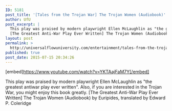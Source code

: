 ```yaml
---
ID: 5181
post_title: '[Tales from the Trojan War] The Trojan Women (Audiobook)'
author: UfU
post_excerpt: |
  This play was praised by modern playwright Ellen McLaughlin as "the greatest antiwar play ever written". Also, if you are interested in the Trojan War, you might enjoy this book greatly.
  [The Greatest Anti-War Play Ever Written] The Trojan Women (Audiobook) by Euripides, translated by Edward P. Coleridge
layout: post
permalink: >
  http://universalflowuniversity.com/entertainment/tales-from-the-trojan-war-the-trojan-women-audiobook/
published: true
post_date: 2015-07-15 20:34:26
---
```

[embed]https://www.youtube.com/watch?v=YKTAajFaM7Y[/embed]<br>
<p>This play was praised by modern playwright Ellen McLaughlin as "the greatest antiwar play ever written". Also, if you are interested in the Trojan War, you might enjoy this book greatly.
[The Greatest Anti-War Play Ever Written] The Trojan Women (Audiobook) by Euripides, translated by Edward P. Coleridge</p>